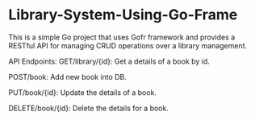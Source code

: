 # Library-System-Using-Go-Frame
This is a simple Go project that uses Gofr framework and provides a RESTful API for managing CRUD operations over a library management.







API Endpoints:
GET/library/{id}: Get a details of a book by id.

POST/book: Add new book into DB.

PUT/book/{id}: Update the details of a book.

DELETE/book/{id}: Delete the details for a book.

